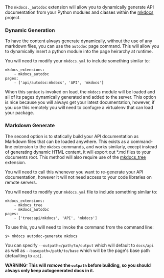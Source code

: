 The `mkdocs._autodoc` extension will allow you to dynamically generate API documentation from your
Python modules and classes within the [mkdocs](https://github.com/tomchristie/mkdocs) project.

### Dynamic Generation

To have the content always generate dynamically, without the use of any markdown files, you can use the
`autodoc` page command.  This will allow you to dynamically insert a python module into the page heirarchy
at runtime.

You will need to modify your `mkdocs.yml` to include something similar to:

    mkdocs_extensions:
        - mkdocs_autodoc
    pages:
        - ['api/autodoc:mkdocs', 'API', 'mkdocs']

When this syntax is invoked on load, the `mkdocs` module will be loaded and all of its pages dynamically generated
and added to the server.  This option is nice because you will always get your latest documentation, however, if
you use this remotely you will need to confugre a virtualenv that can load your package.

### Markdown Generate

The second option is to statically build your API documentation as Markdown files that can be loaded anywhere.
This exists as a command-line extension to the `mkdocs` commands, and works similarly, execpt instead of generating
dynamic HTML content, it will export out *.md files to your documents root.  This method will also require
use of the [mkdocs_tree](https://github.com/ProjexSoftware/mkdocs_tree) extension.

You will need to call this whenever you want to re-generate your API documentation, however it will not need access
to your code libraries on remote servers.

You will need to modify your `mkdocs.yml` file to include something simliar to:

    mkdocs_extensions:
        - mkdocs_tree
        - mkdocs_autodoc
    pages:
        - ['tree:api/mkdocs', 'API', 'mkdocs']

To use this, you will need to invoke the command from the command line:

    $> mkdocs autodoc-generate mkdocs

You can specify `--outpath=/path/to/output` which will default to `docs/api` as well as `--basepath=/path/to/base`
which will be the page's base path (defaulting to `api`).

__WARNING: This will *remove* the `outpath` before building, so you should always only keep autogenerated docs in it.__